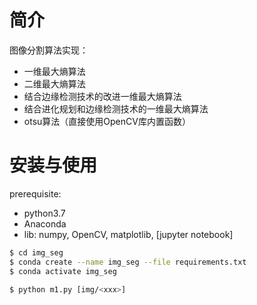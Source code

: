 # 简介
图像分割算法实现：
- 一维最大熵算法
- 二维最大熵算法
- 结合边缘检测技术的改进一维最大熵算法
- 结合进化规划和边缘检测技术的一维最大熵算法
- otsu算法（直接使用OpenCV库内置函数）

# 安装与使用
prerequisite:
- python3.7
- Anaconda
- lib: numpy, OpenCV, matplotlib, [jupyter notebook]

```bash
$ cd img_seg
$ conda create --name img_seg --file requirements.txt
$ conda activate img_seg

$ python m1.py [img/<xxx>]
```
